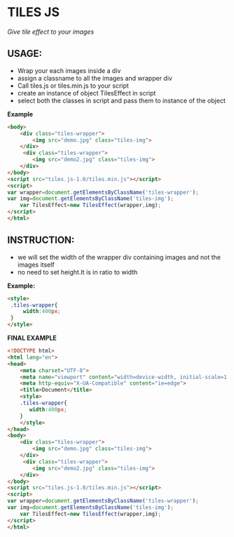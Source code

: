 # TILES JS
*Give tile effect to your images*

## USAGE:
* Wrap your each images inside a div
* assign a classname to all the images and wrapper div
* Call tiles.js or tiles.min.js to your script
* create an instance of object TilesEffect in script
* select both the classes in script and pass them to instance of the object

**Example**
```html
<body>
    <div class="tiles-wrapper">
        <img src="demo.jpg" class="tiles-img">
    </div> 
     <div class="tiles-wrapper">
        <img src="demo2.jpg" class="tiles-img">
    </div>
</body>
<script src="tiles.js-1.0/tiles.min.js"></script>
<script>
var wrapper=document.getElementsByClassName('tiles-wrapper');
var img=document.getElementsByClassName('tiles-img');
    var TilesEffect=new TilesEffect(wrapper,img);
</script>
</html>

```

## INSTRUCTION:
* we will set the width of the wrapper div containing images and not the images itself
* no need to set height.It is in ratio to width

**Example:**
```html
<style>
 .tiles-wrapper{
     width:400px;
 }
</style>
```

**FINAL EXAMPLE**
```html
<!DOCTYPE html>
<html lang="en">
<head>
    <meta charset="UTF-8">
    <meta name="viewport" content="width=device-width, initial-scale=1.0">
    <meta http-equiv="X-UA-Compatible" content="ie=edge">
    <title>Document</title>
    <style>
    .tiles-wrapper{
       width:400px;
    }
    </style>
</head>
<body>
    <div class="tiles-wrapper">
        <img src="demo.jpg" class="tiles-img">
    </div> 
     <div class="tiles-wrapper">
        <img src="demo2.jpg" class="tiles-img">
    </div>
</body>
<script src="tiles.js-1.0/tiles.min.js"></script>
<script>
var wrapper=document.getElementsByClassName('tiles-wrapper');
var img=document.getElementsByClassName('tiles-img');
    var TilesEffect=new TilesEffect(wrapper,img);
</script>
</html>
```
